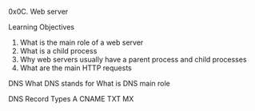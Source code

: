 0x0C. Web server

Learning Objectives

1. What is the main role of a web server
2. What is a child process
3. Why web servers usually have a parent process and child processes
4. What are the main HTTP requests

DNS
What DNS stands for
What is DNS main role


DNS Record Types
A
CNAME
TXT
MX
